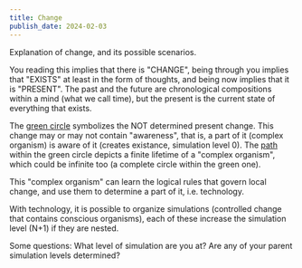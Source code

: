 ```yaml
---
title: Change
publish_date: 2024-02-03
---
```


Explanation of change, and its possible scenarios.

You reading this implies that there is "CHANGE", being through you implies that "EXISTS" at least in the form of thoughts, and being now implies that it is "PRESENT". The past and the future are chronological compositions within a mind (what we call time), but the present is the current state of everything that exists.

The [green circle](./imgs/change_green_circle.jpg) symbolizes the NOT determined present change. This change may or may not contain "awareness", that is, a part of it (complex organism) is aware of it (creates existance, simulation level 0). The [path](./imgs/change_path.jpg) within the green circle depicts a finite lifetime of a "complex organism", which could be infinite too (a complete circle within the green one).

This "complex organism" can learn the logical rules that govern local change, and use them to determine a part of it, i.e. technology.

With technology, it is possible to organize simulations (controlled change that contains conscious organisms), each of these increase the simulation level (N+1) if they are nested.

Some questions:
What level of simulation are you at? 
Are any of your parent simulation levels determined?
